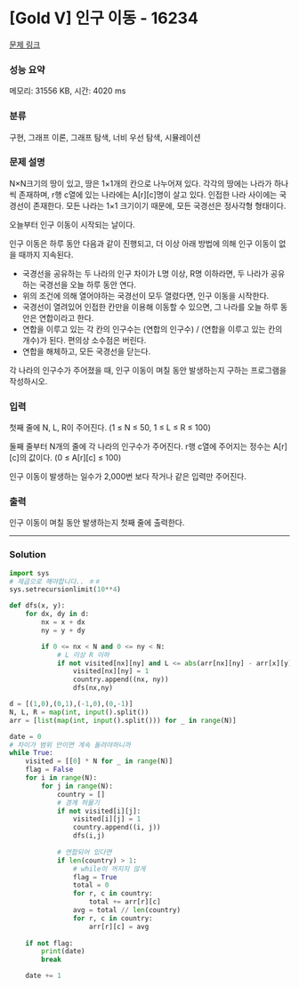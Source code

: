 # [Gold V] 인구 이동 - 16234 

[문제 링크](https://www.acmicpc.net/problem/16234) 

### 성능 요약

메모리: 31556 KB, 시간: 4020 ms

### 분류

구현, 그래프 이론, 그래프 탐색, 너비 우선 탐색, 시뮬레이션

### 문제 설명

<p>N×N크기의 땅이 있고, 땅은 1×1개의 칸으로 나누어져 있다. 각각의 땅에는 나라가 하나씩 존재하며, r행 c열에 있는 나라에는 A[r][c]명이 살고 있다. 인접한 나라 사이에는 국경선이 존재한다. 모든 나라는 1×1 크기이기 때문에, 모든 국경선은 정사각형 형태이다.</p>

<p>오늘부터 인구 이동이 시작되는 날이다.</p>

<p>인구 이동은 하루 동안 다음과 같이 진행되고, 더 이상 아래 방법에 의해 인구 이동이 없을 때까지 지속된다.</p>

<ul>
	<li>국경선을 공유하는 두 나라의 인구 차이가 L명 이상, R명 이하라면, 두 나라가 공유하는 국경선을 오늘 하루 동안 연다.</li>
	<li>위의 조건에 의해 열어야하는 국경선이 모두 열렸다면, 인구 이동을 시작한다.</li>
	<li>국경선이 열려있어 인접한 칸만을 이용해 이동할 수 있으면, 그 나라를 오늘 하루 동안은 연합이라고 한다.</li>
	<li>연합을 이루고 있는 각 칸의 인구수는 (연합의 인구수) / (연합을 이루고 있는 칸의 개수)가 된다. 편의상 소수점은 버린다.</li>
	<li>연합을 해체하고, 모든 국경선을 닫는다.</li>
</ul>

<p>각 나라의 인구수가 주어졌을 때, 인구 이동이 며칠 동안 발생하는지 구하는 프로그램을 작성하시오.</p>

### 입력 

 <p>첫째 줄에 N, L, R이 주어진다. (1 ≤ N ≤ 50, 1 ≤ L ≤ R ≤ 100)</p>

<p>둘째 줄부터 N개의 줄에 각 나라의 인구수가 주어진다. r행 c열에 주어지는 정수는 A[r][c]의 값이다. (0 ≤ A[r][c] ≤ 100)</p>

<p>인구 이동이 발생하는 일수가 2,000번 보다 작거나 같은 입력만 주어진다.</p>

### 출력 

 <p>인구 이동이 며칠 동안 발생하는지 첫째 줄에 출력한다.</p>

---

### Solution
```python
import sys
# 제곱으로 해야합니다.. ㅎㅎ
sys.setrecursionlimit(10**4)

def dfs(x, y):
    for dx, dy in d:
        nx = x + dx
        ny = y + dy

        if 0 <= nx < N and 0 <= ny < N:
            # L 이상 R 이하
            if not visited[nx][ny] and L <= abs(arr[nx][ny] - arr[x][y]) <= R:
                visited[nx][ny] = 1
                country.append((nx, ny))
                dfs(nx,ny)

d = [(1,0),(0,1),(-1,0),(0,-1)]
N, L, R = map(int, input().split())
arr = [list(map(int, input().split())) for _ in range(N)]

date = 0
# 차이가 범위 안이면 계속 돌려야하니까
while True:
    visited = [[0] * N for _ in range(N)]
    flag = False
    for i in range(N):
        for j in range(N):
            country = []
            # 경계 허물기
            if not visited[i][j]:
                visited[i][j] = 1
                country.append((i, j))  
                dfs(i,j)
            
            # 연합되어 있다면
            if len(country) > 1:
                # while이 꺼지지 않게
                flag = True
                total = 0
                for r, c in country:
                    total += arr[r][c]
                avg = total // len(country)
                for r, c in country:
                    arr[r][c] = avg
    
    if not flag:
        print(date)
        break

    date += 1
